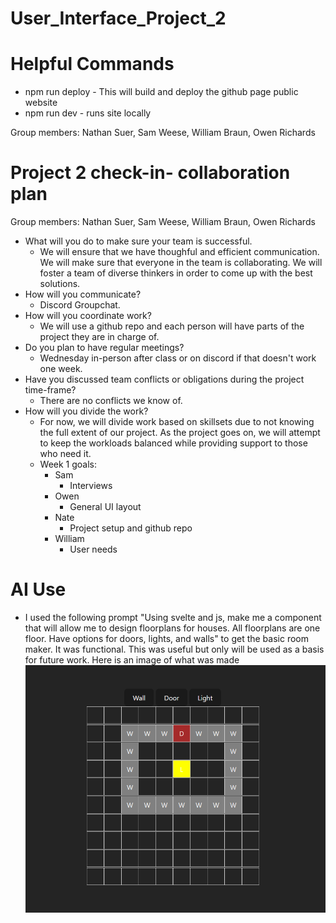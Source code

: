 # User_Interface_Project_2

# Helpful Commands
- npm run deploy - This will build and deploy the github page public website
- npm run dev - runs site locally


Group members: Nathan Suer, Sam Weese, William Braun, Owen Richards

# Project 2 check-in- collaboration plan

Group members: Nathan Suer, Sam Weese, William Braun, Owen Richards

- What will you do to make sure your team is successful. 
    - We will ensure that we have thoughful and efficient communication. We will make sure that everyone in the team is collaborating. We will foster a team of diverse thinkers in order to come up with the best solutions.
- How will you communicate? 
    - Discord Groupchat.
- How will you coordinate work? 
    - We will use a github repo and each person will have parts of the project they are in charge of.
- Do you plan to have regular meetings? 
    - Wednesday in-person after class or on discord if that doesn't work one week.
- Have you discussed team conflicts or obligations during the project time-frame? 
    - There are no conflicts we know of.
- How will you divide the work? 
    - For now, we will divide work based on skillsets due to not knowing the full extent of our project. As the project goes on, we will attempt to keep the workloads balanced while providing support to those who need it. 
    - Week 1 goals:
        - Sam 
            - Interviews
        - Owen
            - General UI layout
        - Nate 
            - Project setup and github repo
        - William 
            - User needs 
        



# AI Use
- I used the following prompt "Using svelte and js, make me a component that will allow me to design floorplans for houses. All floorplans are one floor. Have options for doors, lights, and walls" to get the basic room maker. It was functional. This was useful but only will be used as a basis for future work. Here is an image of what was made
![Room Maker](src/pictures/basicRoomMaker.png)